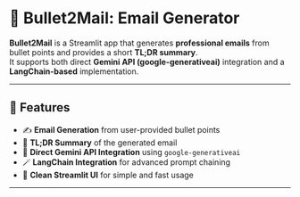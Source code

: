 # 📧 Bullet2Mail: Email Generator

**Bullet2Mail** is a Streamlit app that generates **professional emails** from bullet points and provides a short **TL;DR summary**.  
It supports both direct **Gemini API (google-generativeai)** integration and a **LangChain-based** implementation.

---

## 🚀 Features

- ✍️ **Email Generation** from user-provided bullet points  
- 🧠 **TL;DR Summary** of the generated email  
- 🔗 **Direct Gemini API Integration** using `google-generativeai`  
- 🪄 **LangChain Integration** for advanced prompt chaining  
- 🎨 **Clean Streamlit UI** for simple and fast usage

---


